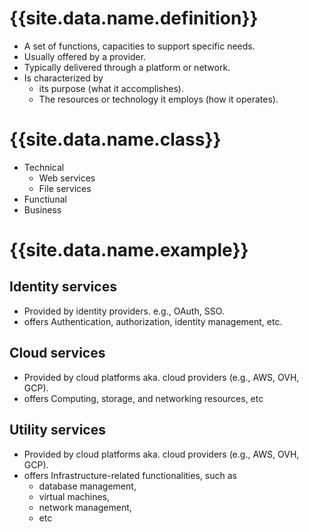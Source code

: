---
---

# {{site.data.name.definition}}
- A set of functions, capacities to support specific needs.
- Usually offered by a provider.
- Typically delivered through a platform or network.
- Is characterized by 
  - its purpose (what it accomplishes).
  - The resources or technology it employs (how it operates). 

# {{site.data.name.class}}
- Technical
  - Web services
  - File services
- Functiunal
- Business

# {{site.data.name.example}}

## Identity services
- Provided by identity providers. e.g., OAuth, SSO.
- offers Authentication, authorization, identity management, etc.
## Cloud services
- Provided by cloud platforms aka. cloud providers (e.g., AWS, OVH, GCP).
- offers Computing, storage, and networking resources, etc
## Utility services
- Provided by cloud platforms aka. cloud providers (e.g., AWS, OVH, GCP).
- offers Infrastructure-related functionalities, such as 
  - database management,
  - virtual machines,
  - network management,
  - etc


